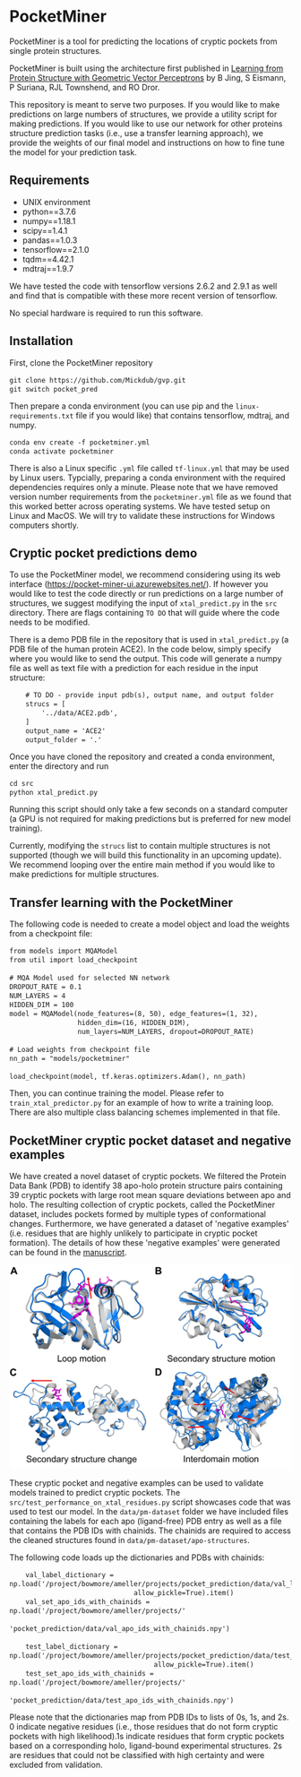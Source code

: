 # PocketMiner

PocketMiner is a tool for predicting the locations of cryptic pockets from single protein structures.

PocketMiner is built using the architecture first published in [Learning from Protein Structure with Geometric Vector Perceptrons](https://arxiv.org/abs/2009.01411) by B Jing, S Eismann, P Suriana, RJL Townshend, and RO Dror.

This repository is meant to serve two purposes. If you would like to make predictions on large numbers of structures, we provide a utility script for making predictions. If you would like to use our network for other proteins structure prediction tasks (i.e., use a transfer learning approach), we provide the weights of our final model and instructions on how to fine tune the model for your prediction task.

## Requirements
* UNIX environment
* python==3.7.6
* numpy==1.18.1
* scipy==1.4.1
* pandas==1.0.3
* tensorflow==2.1.0
* tqdm==4.42.1
* mdtraj==1.9.7

We have tested the code with tensorflow versions 2.6.2 and 2.9.1 as well and find that is compatible with these more recent version of tensorflow.

No special hardware is required to run this software.

## Installation
First, clone the PocketMiner repository
```
git clone https://github.com/Mickdub/gvp.git
git switch pocket_pred
```
Then prepare a conda environment (you can use pip and the `linux-requirements.txt` file if you would like) that contains tensorflow, mdtraj, and numpy.
```
conda env create -f pocketminer.yml
conda activate pocketminer
```
There is also a Linux specific `.yml` file called `tf-linux.yml` that may be used by Linux users. Typcially, preparing a conda environment with the required dependencies requires only a minute. Please note that we have removed version number requirements from the `pocketminer.yml` file as we found that this worked better across operating systems. We have tested setup on Linux and MacOS. We will try to validate these instructions for Windows computers shortly.

## Cryptic pocket predictions demo
To use the PocketMiner model, we recommend considering using its web interface (https://pocket-miner-ui.azurewebsites.net/). If however you would like to test the code directly or run predictions on a large number of structures, we suggest modifying the input of `xtal_predict.py` in the `src` directory. There are flags containing `TO DO` that will guide where the code needs to be modified.

There is a demo PDB file in the repository that is used in `xtal_predict.py` (a PDB file of the human protein ACE2). In the code below, simply specify where you would like to send the output. This code will generate a numpy file as well as text file with a prediction for each residue in the input structure:

```
    # TO DO - provide input pdb(s), output name, and output folder
    strucs = [
        '../data/ACE2.pdb',
    ]
    output_name = 'ACE2'
    output_folder = '.'
```
Once you have cloned the repository and created a conda environment, enter the directory and run 
```
cd src
python xtal_predict.py
```
Running this script should only take a few seconds on a standard computer (a GPU is not required for making predictions but is preferred for new model training).

Currently, modifying the `strucs` list to contain multiple structures is not supported (though we will build this functionality in an upcoming update). We recommend looping over the entire main method if you would like to make predictions for multiple structures.


## Transfer learning with the PocketMiner
The following code is needed to create a model object and load the weights from a checkpoint file:

```
from models import MQAModel
from util import load_checkpoint

# MQA Model used for selected NN network
DROPOUT_RATE = 0.1
NUM_LAYERS = 4
HIDDEN_DIM = 100
model = MQAModel(node_features=(8, 50), edge_features=(1, 32),
                 hidden_dim=(16, HIDDEN_DIM),
                 num_layers=NUM_LAYERS, dropout=DROPOUT_RATE)

# Load weights from checkpoint file
nn_path = "models/pocketminer"

load_checkpoint(model, tf.keras.optimizers.Adam(), nn_path)

```

Then, you can continue training the model. Please refer to `train_xtal_predictor.py` for an example of how to write a training loop. There are also multiple class balancing schemes implemented in that file.

## PocketMiner cryptic pocket dataset and negative examples
We have created a novel dataset of cryptic pockets. We filtered the Protein Data Bank (PDB) to identify 38 apo-holo protein structure pairs containing 39 cryptic pockets with large root mean square deviations between apo and holo. The resulting collection of cryptic pockets, called the PocketMiner dataset, includes pockets formed by multiple types of conformational changes. Furthermore, we have generated a dataset of 'negative examples' (i.e. residues that are highly unlikely to participate in cryptic pocket formation). The details of how these 'negative examples' were generated can be found in the [manuscript](https://www.nature.com/articles/s41467-023-36699-3).

![plot](./fig4_v1.png)

These cryptic pocket and negative examples can be used to validate models trained to predict cryptic pockets. The `src/test_performance_on_xtal_residues.py` script showcases code that was used to test our model. In the `data/pm-dataset` folder we have included files containing the labels for each apo (ligand-free) PDB entry as well as a file that contains the PDB IDs with chainids. The chainids are required to access the cleaned structures found in `data/pm-dataset/apo-structures`.

The following code loads up the dictionaries and PDBs with chainids:
```
    val_label_dictionary = np.load('/project/bowmore/ameller/projects/pocket_prediction/data/val_label_dictionary.npy',
                               allow_pickle=True).item()
    val_set_apo_ids_with_chainids = np.load('/project/bowmore/ameller/projects/'
                                            'pocket_prediction/data/val_apo_ids_with_chainids.npy')
    
    test_label_dictionary = np.load('/project/bowmore/ameller/projects/pocket_prediction/data/test_label_dictionary.npy',
                                    allow_pickle=True).item()
    test_set_apo_ids_with_chainids = np.load('/project/bowmore/ameller/projects/'
                                             'pocket_prediction/data/test_apo_ids_with_chainids.npy')
```                                         
Please note that the dictionaries map from PDB IDs to lists of 0s, 1s, and 2s. 0 indicate negative residues (i.e., those residues that do not form cryptic pockets with high likelihood).1s indicate residues that form cryptic pockets based on a corresponding holo, ligand-bound experimental structures. 2s are residues that could not be classified with high certainty and were excluded from validation.


